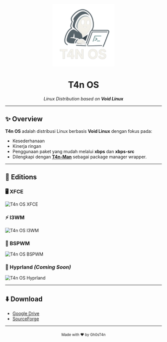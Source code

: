 <p align="center">
  <img src="assets/Other.png" alt="T4n OS Logo" width="200"/>
</p>

<h1 align="center">T4n OS</h1>
<p align="center">
  <i>Linux Distribution based on <b>Void Linux</b></i>  
</p>


---

## ✨ Overview
**T4n OS** adalah distribusi Linux berbasis **Void Linux** dengan fokus pada:
- Kesederhanaan
- Kinerja ringan
- Penggunaan paket yang mudah melalui **xbps** dan **xbps-src**  
- Dilengkapi dengan **[T4n-Man](https://github.com/t4ngh0st/T4n-Man)** sebagai package manager wrapper.

---

## 📀 Editions
### 🖥️ XFCE
<img src="screenshots/xfce.png" alt="T4n OS XFCE" width="600">

### ⚡ I3WM
<img src="screenshots/i3wm.png" alt="T4n OS I3WM" width="600">

### 🧩 BSPWM
<img src="screenshots/bspwm.png" alt="T4n OS BSPWM" width="600">

### 🌌 Hyprland *(Coming Soon)*
<img src="screenshots/hyprland.png" alt="T4n OS Hyprland" width="600">

---

## ⬇️ Download
- [Google Drive](mailto:akun@gmail.com)  
- [SourceForge](urldownload/t4nos)  

---

<p align="center">
  <sub>Made with ❤️ by Gh0sT4n</sub>
</p>
